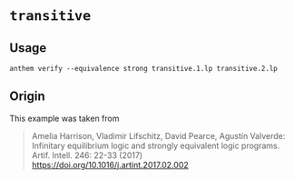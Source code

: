 # `transitive`

## Usage
```
anthem verify --equivalence strong transitive.1.lp transitive.2.lp
```

## Origin
This example was taken from

> Amelia Harrison, Vladimir Lifschitz, David Pearce, Agustín Valverde:
> Infinitary equilibrium logic and strongly equivalent logic programs. Artif. Intell. 246: 22-33 (2017)
> https://doi.org/10.1016/j.artint.2017.02.002
